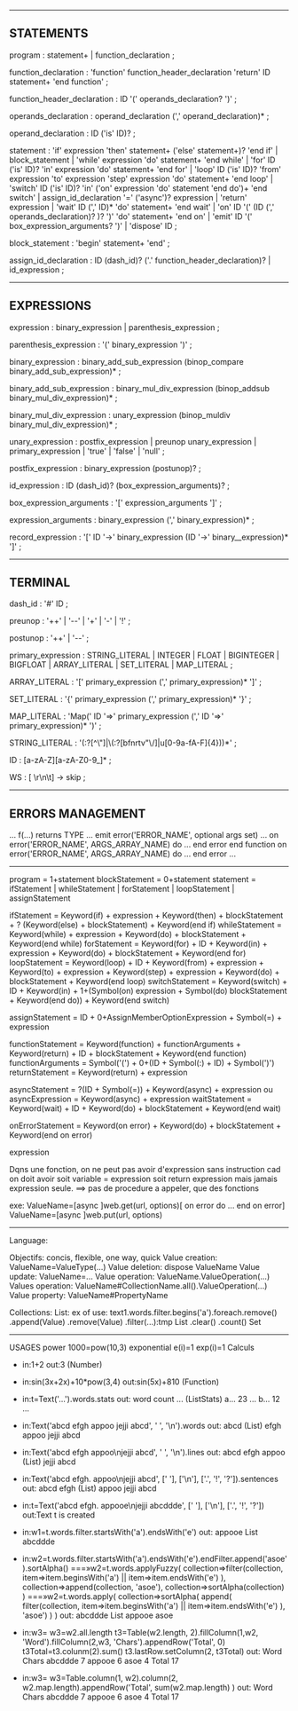 --------------------------------------------------------------------------------------------- 
STATEMENTS
--------------------------------------------------------------------------------------------- 
program
   : statement+
   | function_declaration
   ;

function_declaration
   : 'function' function_header_declaration 'return' ID statement+ 'end function'
   ;

function_header_declaration
   : ID '(' operands_declaration? ')'
   ;

operands_declaration
   : operand_declaration (',' operand_declaration)*
   ;

operand_declaration
   : ID ('is' ID)?
   ;

statement
   : 'if' expression 'then' statement+ ('else' statement+)? 'end if'
   | block_statement
   | 'while' expression 'do' statement+ 'end while'
   | 'for'    ID ('is' ID)? 'in'   expression 'do' statement+ 'end for'
   | 'loop'   ID ('is' ID)? 'from' expression 'to' expression 'step' expression 'do' statement+ 'end loop'
   | 'switch' ID ('is' ID)? 'in' ('on' expression 'do' statement 'end do')+ 'end switch'
   | assign_id_declaration '=' ('async')? expression
   | 'return' expression
   | 'wait' ID (',' ID)* 'do' statement+ 'end wait'
   | 'on' ID '(' (ID (',' operands_declaration)? )? ')' 'do' statement+ 'end on'
   | 'emit' ID '(' box_expression_arguments? ')'
   | 'dispose' ID
   ;

block_statement
   : 'begin' statement+ 'end'
   ;

assign_id_declaration
   : ID (dash_id)? ('.' function_header_declaration)?
   | id_expression
   ;



--------------------------------------------------------------------------------------------- 
EXPRESSIONS
--------------------------------------------------------------------------------------------- 
expression
   : binary_expression
   | parenthesis_expression
   ;

parenthesis_expression
   : '(' binary_expression ')'
   ;

binary_expression
   : binary_add_sub_expression (binop_compare binary_add_sub_expression)*
   ;

binary_add_sub_expression
   : binary_mul_div_expression (binop_addsub binary_mul_div_expression)*
   ;

binary_mul_div_expression
   : unary_expression (binop_muldiv binary_mul_div_expression)*
   ;

unary_expression
   : postfix_expression
   | preunop unary_expression
   | primary_expression
   | 'true'
   | 'false'
   | 'null'
   ;

postfix_expression
   : binary_expression (postunop)?
   ;

id_expression
   : ID (dash_id)? (box_expression_arguments)?
   ;

box_expression_arguments
   : '[' expression_arguments ']'
   ;


expression_arguments
   : binary_expression (',' binary_expression)*
   ;

record_expression
   : '[' ID '->' binary_expression (ID '->' binary__expression)* ']'
   ;



---------------------------------------------------------------------------------------------
TERMINAL
---------------------------------------------------------------------------------------------
dash_id
   : '#' ID
   ;

preunop
   : '++' | '--' | '+' | '-' | '!'
   ;

postunop
   : '++' | '--'
   ;

primary_expression
   : STRING_LITERAL
   | INTEGER
   | FLOAT
   | BIGINTEGER
   | BIGFLOAT
   | ARRAY_LITERAL
   | SET_LITERAL
   | MAP_LITERAL
   ;
   
ARRAY_LITERAL
   : '[' primary_expression (',' primary_expression)* ']'
   ;

SET_LITERAL
   : '{' primary_expression (',' primary_expression)* '}'
   ;

MAP_LITERAL
   : 'Map(' ID '=>' primary_expression (',' ID '=>' primary_expression)* ')'
   ;

STRING_LITERAL
   : '(:?[^\\"]|\\(:?[bfnrtv"\\/]|u[0-9a-fA-F]{4}))*'
   ;

ID
   : [a-zA-Z][a-zA-Z0-9_]*
   ;

WS
   : [ \r\n\t] -> skip
   ;



---------------------------------------------------------------------------------------------
ERRORS MANAGEMENT
---------------------------------------------------------------------------------------------
...
f(...) returns TYPE
	...
	emit error('ERROR_NAME', optional args set) 
	...
	on error('ERROR_NAME', ARGS_ARRAY_NAME) do
		...
	end error
end function
on error('ERROR_NAME', ARGS_ARRAY_NAME) do
	...
end error
...








******************************************************************************
program         = 1+statement
blockStatement  = 0+statement
statement       = ifStatement | whileStatement | forStatement | loopStatement | assignStatement

ifStatement     = Keyword(if)    + expression + Keyword(then) + blockStatement + ? (Keyword(else) + blockStatement) + Keyword(end if)
whileStatement  = Keyword(while) + expression + Keyword(do) + blockStatement + Keyword(end while)
forStatement    = Keyword(for)   + ID + Keyword(in) + expression + Keyword(do) + blockStatement + Keyword(end for)
loopStatement   = Keyword(loop)  + ID + Keyword(from) + expression + Keyword(to) + expression + Keyword(step) + expression + Keyword(do) + blockStatement + Keyword(end loop)
switchStatement   = Keyword(switch) + ID + Keyword(in) + 1+(Symbol(on) expression + Symbol(do) blockStatement + Keyword(end do)) + Keyword(end switch)

assignStatement = ID + 0+AssignMemberOptionExpression + Symbol(=) + expression

functionStatement = Keyword(function) + functionArguments + Keyword(return) + ID + blockStatement + Keyword(end function)
functionArguments = Symbol('(') + 0+(ID + Symbol(:) + ID) + Symbol(')')
returnStatement   = Keyword(return) + expression

asyncStatement    = ?(ID + Symbol(=)) + Keyword(async) + expression
ou
asyncExpression   = Keyword(async) + expression
waitStatement     = Keyword(wait) + ID + Keyword(do) + blockStatement + Keyword(end wait)

onErrorStatement  = Keyword(on error) + Keyword(do) +  blockStatement + Keyword(end on error)

expression




Dqns une fonction, on ne peut pas avoir d'expression sans instruction cad on doit avoir
soit variable = expression
soit return expression
mais jamais expression seule.
==> pas de procedure a appeler, que des fonctions



exe:	ValueName=[async ]web.get(url, options)[ on error do ... end on error]
    	ValueName=[async ]web.put(url, options)


******************************************************************************
Language:

Objectifs: concis, flexible, one way, quick
Value creation:		ValueName=ValueType(...)
Value deletion:		dispose ValueName
Value update:		ValueName=...
Value operation:	ValueName.ValueOperation(...)
Values operation:	ValueName#CollectionName.all().ValueOperation(...)
Value property:		ValueName#PropertyName

Collections:
	List:
		ex of use: text1.words.filter.begins('a').foreach.remove()
		.append(Value)
		.remove(Value)
		.filter(...):tmp List
		.clear()
		.count()
	Set


**********************************************************************************
USAGES
power		1000=pow(10,3)
exponential	e(i)=1	exp(i)=1
Calculs
*	in:1+2
	out:3 (Number)
*	in:sin(3x+2x)+10*pow(3,4)
	out:sin(5x)+810 (Function)
*	in:t=Text('...').words.stats
	out:	word	count	...		(ListStats)
			a...	23		...
			b...	12		...
*	in:Text('abcd efgh appoo jejji abcd', ' ', '\n').words
	out:	abcd		(List)
			efgh
			appoo
			jejji
			abcd
*	in:Text('abcd efgh appoo\njejji abcd', ' ', '\n').lines
	out:	abcd efgh appoo		(List)
			jejji abcd
*	in:Text('abcd efgh. appoo\njejji abcd', [' '], ['\n'], ['.', '!', '?']).sentences
	out:	abcd efgh		(List)
			appoo
			jejji abcd	
*	in:t=Text('abcd efgh. appooe\njejji abcddde', [' '], ['\n'], ['.', '!', '?'])
	out:Text t is created
*	in:w1=t.words.filter.startsWith('a').endsWith('e')
	out:	appooe		List
			abcddde
*	in:w2=t.words.filter.startsWith('a').endsWith('e').endFilter.append('asoe').sortAlpha()
	===»w2=t.words.applyFuzzy(
			collection=>filter(collection, item=>item.beginsWith('a') || item=>item.endsWith('e') ),
			collection=>append(collection, 'asoe'),
			collection=>sortAlpha(collection)
			)
	===»w2=t.words.apply(
			collection=>sortAlpha(
				append(
					filter(collection, item=>item.beginsWith('a') || item=>item.endsWith('e') ),
					'asoe')
				)
			)
	out:	abcddde	List
			appooe
			asoe
			
*	in:w3=	w3=w2.all.length
			t3=Table(w2.length, 2).fillColumn(1,w2, 'Word').fillColumn(2,w3, 'Chars').appendRow('Total', 0)
			t3Total=t3.colunm(2).sum()
			t3.lastRow.setColumn(2, t3Total)
	out:	Word		Chars
			abcddde		7
			appooe		6
			asoe		4
			Total		17
			
*	in:w3=	w3=Table.column(1, w2).column(2, w2.map.length).appendRow('Total', sum(w2.map.length) )
	out:	Word		Chars
			abcddde		7
			appooe		6
			asoe		4
			Total		17